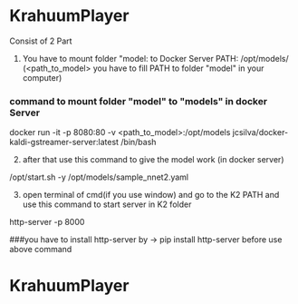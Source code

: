 KrahuumPlayer
==========

Consist of 2 Part

1. You have to mount folder "model: to Docker Server PATH: /opt/models/
(<path_to_model> you have to fill PATH to folder "model" in your computer)

### command to mount folder "model" to "models" in docker Server

docker run -it -p 8080:80 -v <path_to_model>:/opt/models jcsilva/docker-kaldi-gstreamer-server:latest /bin/bash

 2. after that use this command to give the model work (in docker server)

 /opt/start.sh -y /opt/models/sample_nnet2.yaml

 3. open terminal of cmd(if you use window) and go to the K2 PATH and use this command to start server in K2 folder

 http-server -p 8000

 ###you have to install http-server by -> pip install http-server before use above command
# KrahuumPlayer
